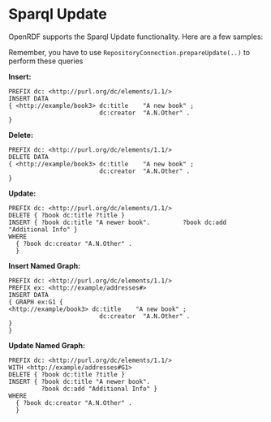 
<!--

[comment]: # Licensed to the Apache Software Foundation (ASF) under one
[comment]: # or more contributor license agreements.  See the NOTICE file
[comment]: # distributed with this work for additional information
[comment]: # regarding copyright ownership.  The ASF licenses this file
[comment]: # to you under the Apache License, Version 2.0 (the
[comment]: # "License"); you may not use this file except in compliance
[comment]: # with the License.  You may obtain a copy of the License at
[comment]: # 
[comment]: #   http://www.apache.org/licenses/LICENSE-2.0
[comment]: # 
[comment]: # Unless required by applicable law or agreed to in writing,
[comment]: # software distributed under the License is distributed on an
[comment]: # "AS IS" BASIS, WITHOUT WARRANTIES OR CONDITIONS OF ANY
[comment]: # KIND, either express or implied.  See the License for the
[comment]: # specific language governing permissions and limitations
[comment]: # under the License.

-->
# Sparql Update

OpenRDF supports the Sparql Update functionality. Here are a few samples:

Remember, you have to use `RepositoryConnection.prepareUpdate(..)` to perform these queries

**Insert:**

```
PREFIX dc: <http://purl.org/dc/elements/1.1/>
INSERT DATA
{ <http://example/book3> dc:title    "A new book" ;
                         dc:creator  "A.N.Other" .
}
```

**Delete:**

```
PREFIX dc: <http://purl.org/dc/elements/1.1/>
DELETE DATA
{ <http://example/book3> dc:title    "A new book" ;
                         dc:creator  "A.N.Other" .
}
```

**Update:**

```
PREFIX dc: <http://purl.org/dc/elements/1.1/>
DELETE { ?book dc:title ?title }
INSERT { ?book dc:title "A newer book".         ?book dc:add "Additional Info" }
WHERE
  { ?book dc:creator "A.N.Other" .
  }
```

**Insert Named Graph:**

```
PREFIX dc: <http://purl.org/dc/elements/1.1/>
PREFIX ex: <http://example/addresses#>
INSERT DATA
{ GRAPH ex:G1 {
<http://example/book3> dc:title    "A new book" ;
                         dc:creator  "A.N.Other" .
}
}
```

**Update Named Graph:**

```
PREFIX dc: <http://purl.org/dc/elements/1.1/>
WITH <http://example/addresses#G1>
DELETE { ?book dc:title ?title }
INSERT { ?book dc:title "A newer book".
         ?book dc:add "Additional Info" }
WHERE
  { ?book dc:creator "A.N.Other" .
  }
```
